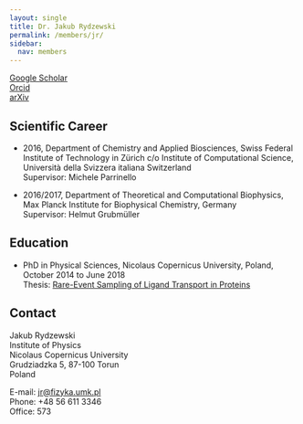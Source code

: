 ```yaml
---
layout: single
title: Dr. Jakub Rydzewski
permalink: /members/jr/
sidebar:
  nav: members
---
```


[Google Scholar <link rel="shortcut icon" type="image/x-icon" href="http://scholar.google.com/favicon.ico">](https://scholar.google.pl/citations?user=dEMXOpcAAAAJ&hl=pl)  
[Orcid](https://orcid.org/0000-0003-4325-4177)  
[arXiv](https://arxiv.org/a/0000-0003-4325-4177.html)  

## Scientific Career
* 2016, Department of Chemistry and Applied Biosciences, Swiss Federal Institute
  of Technology in Zürich c/o Institute of Computational Science, Università della
  Svizzera italiana Switzerland  
  Supervisor: Michele Parrinello 

* 2016/2017, Department of Theoretical and Computational Biophysics, Max Planck
  Institute for Biophysical Chemistry, Germany  
  Supervisor: Helmut Grubmüller 

## Education
* PhD in Physical Sciences, Nicolaus Copernicus University, Poland, October 2014
  to June 2018  
  Thesis: [Rare-Event Sampling of Ligand Transport in Proteins](http://fizyka.umk.pl/~jr/phd.pdf)

## Contact
Jakub Rydzewski  
Institute of Physics  
Nicolaus Copernicus University  
Grudziadzka 5, 87-100 Torun  
Poland  

E-mail: jr@fizyka.umk.pl  
Phone: +48 56 611 3346  
Office: 573  
